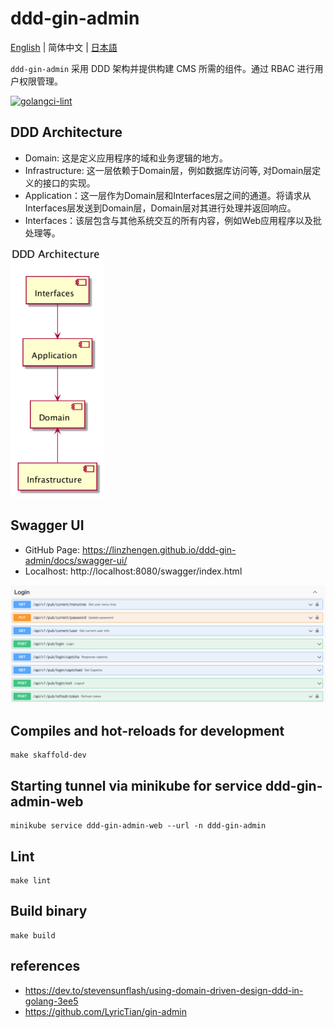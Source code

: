 # ddd-gin-admin
[English](./README.md) | 简体中文 | [日本語](./README.ja.md)

`ddd-gin-admin` 采用 DDD 架构并提供构建 CMS 所需的组件。通过 RBAC 进行用户权限管理。

[![golangci-lint](https://github.com/linzhengen/ddd-gin-admin/actions/workflows/golangci-lint.yml/badge.svg)](https://github.com/linzhengen/ddd-gin-admin/actions/workflows/golangci-lint.yml)

## DDD Architecture
+ Domain: 这是定义应用程序的域和业务逻辑的地方。
+ Infrastructure: 这一层依赖于Domain层，例如数据库访问等, 对Domain层定义的接口的实现。
+ Application：这一层作为Domain层和Interfaces层之间的通道。将请求从Interfaces层发送到Domain层，Domain层对其进行处理并返回响应。
+ Interfaces：该层包含与其他系统交互的所有内容，例如Web应用程序以及批处理等。
<div>
    <img height="400" src="docs/img/ddd_architecture.png">
</div>

## Swagger UI
- GitHub Page: https://linzhengen.github.io/ddd-gin-admin/docs/swagger-ui/
- Localhost: http://localhost:8080/swagger/index.html
<div align="center">
    <img src="docs/img/swagger.png">
</div>

## Compiles and hot-reloads for development
```
make skaffold-dev
```
## Starting tunnel via minikube for service ddd-gin-admin-web
```
minikube service ddd-gin-admin-web --url -n ddd-gin-admin
```
## Lint
```
make lint
```
## Build binary
```
make build
```

## references
+ https://dev.to/stevensunflash/using-domain-driven-design-ddd-in-golang-3ee5
+ https://github.com/LyricTian/gin-admin
